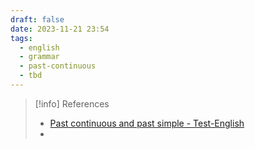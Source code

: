 ```yaml
---
draft: false
date: 2023-11-21 23:54
tags:
  - english
  - grammar
  - past-continuous
  - tbd
---
```





> [!info] References
> - [Past continuous and past simple - Test-English](https://test-english.com/grammar-points/a2/past-continuous-past-simple/)
> - 
